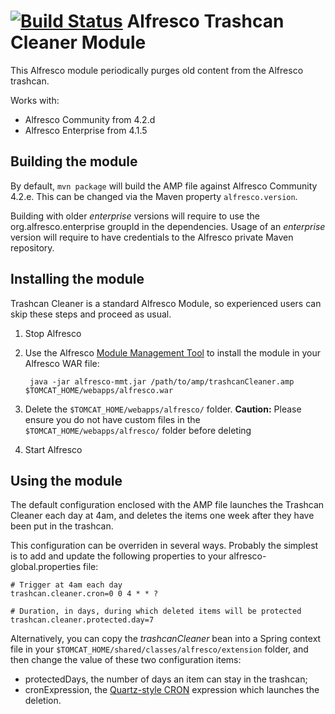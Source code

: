 [![Build Status](https://buildhive.cloudbees.com/job/atolcd/job/alfresco-trashcan-cleaner/badge/icon)](https://buildhive.cloudbees.com/job/atolcd/job/alfresco-trashcan-cleaner/)
Alfresco Trashcan Cleaner Module
================================

This Alfresco module periodically purges old content from the Alfresco trashcan.

Works with:

 - Alfresco Community from 4.2.d
 - Alfresco Enterprise from 4.1.5

Building the module
-------------------
By default, `mvn package` will build the AMP file against Alfresco Community 4.2.e. This can be changed via the Maven property `alfresco.version`.

Building with older *enterprise* versions will require to use the org.alfresco.enterprise groupId in the dependencies.
Usage of an *enterprise* version will require to have credentials to the Alfresco private Maven repository.

Installing the module
---------------------
Trashcan Cleaner is a standard Alfresco Module, so experienced users can skip these steps and proceed as usual.

1. Stop Alfresco
2. Use the Alfresco [Module Management Tool](http://wiki.alfresco.com/wiki/Module_Management_Tool) to install the module in your Alfresco WAR file:

        java -jar alfresco-mmt.jar /path/to/amp/trashcanCleaner.amp $TOMCAT_HOME/webapps/alfresco.war

3. Delete the `$TOMCAT_HOME/webapps/alfresco/` folder.
**Caution:** Please ensure you do not have custom files in the `$TOMCAT_HOME/webapps/alfresco/` folder before deleting
4. Start Alfresco

Using the module
---------------------
The default configuration enclosed with the AMP file launches the Trashcan Cleaner each day at 4am, and deletes the items one week after they have been put in the trashcan.

This configuration can be overriden in several ways. Probably the simplest is to add and update the following properties to your alfresco-global.properties file:

```
# Trigger at 4am each day
trashcan.cleaner.cron=0 0 4 * * ?

# Duration, in days, during which deleted items will be protected
trashcan.cleaner.protected.day=7
```

Alternatively, you can copy the *trashcanCleaner* bean into a Spring context file in your `$TOMCAT_HOME/shared/classes/alfresco/extension` folder, and then change the value of these two configuration items:

* protectedDays, the number of days an item can stay in the trashcan;
* cronExpression, the [Quartz-style CRON](http://wiki.alfresco.com/wiki/Scheduled_Actions#Cron_Explained) expression which launches the deletion.